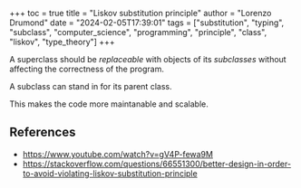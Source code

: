 +++
toc = true
title = "Liskov substitution principle"
author = "Lorenzo Drumond"
date = "2024-02-05T17:39:01"
tags = ["substitution",  "typing",  "subclass",  "computer_science",  "programming",  "principle",  "class",  "liskov",  "type_theory"]
+++


A superclass should be _replaceable_ with objects of its _subclasses_ without affecting the correctness of the program.

A subclass can stand in for its parent class.

This makes the code more maintanable and scalable.

## References
- https://www.youtube.com/watch?v=gV4P-fewa9M
- https://stackoverflow.com/questions/66551300/better-design-in-order-to-avoid-violating-liskov-substitution-principle
